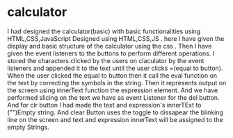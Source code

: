# calculator
I had designed the calculator(basic) with basic functionalities using HTML,CSS,JavaScript
Designed using HTML,CSS,JS .
here I have given the display and basic structure of the calculator using the css .
Then I have given the event listeners to the buttons to perform different operations.
I stored the characters clicked by the users on claculator by the event listeners and appended it to the text until the user clicks =(equal to button).
When the user clicked the equal to button then it call the eval function on the text by correcting the symbols in the string.
Then it represents output on the screen using innerText function the expression element.
And we have performed slicing on the text we have as event Listener for the del button.
And for clr button I had made the text and expression's innerTExt to ("")Empty string.
And clear Button uses the toggle to dissapear the blinking line on the screen and text and expression innerText will be assigned to the empty Strings.
